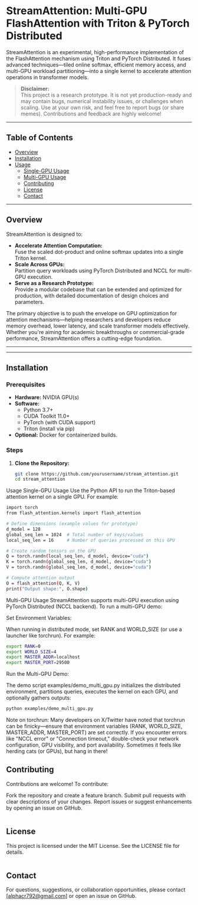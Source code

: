 # StreamAttention: Multi-GPU FlashAttention with Triton & PyTorch Distributed

StreamAttention is an experimental, high-performance implementation of the FlashAttention mechanism using Triton and PyTorch Distributed. It fuses advanced techniques—tiled online softmax, efficient memory access, and multi-GPU workload partitioning—into a single kernel to accelerate attention operations in transformer models.

> **Disclaimer:**  
> This project is a research prototype. It is not yet production-ready and may contain bugs, numerical instability issues, or challenges when scaling. Use at your own risk, and feel free to report bugs (or share memes). Contributions and feedback are highly welcome!

---

## Table of Contents

- [Overview](#overview)
- [Installation](#installation)
- [Usage](#usage)
  - [Single-GPU Usage](#single-gpu-usage)
  - [Multi-GPU Usage](#multi-gpu-usage)
  - [Contributing](#contributing)
  - [License](#license)
  - [Contact](#contact)

---

## Overview

StreamAttention is designed to:
- **Accelerate Attention Computation:**  
  Fuse the scaled dot-product and online softmax updates into a single Triton kernel.
- **Scale Across GPUs:**  
  Partition query workloads using PyTorch Distributed and NCCL for multi-GPU execution.
- **Serve as a Research Prototype:**  
  Provide a modular codebase that can be extended and optimized for production, with detailed documentation of design choices and parameters.

The primary objective is to push the envelope on GPU optimization for attention mechanisms—helping researchers and developers reduce memory overhead, lower latency, and scale transformer models effectively. Whether you're aiming for academic breakthroughs or commercial-grade performance, StreamAttention offers a cutting-edge foundation.

---


---

## Installation

### Prerequisites

- **Hardware:** NVIDIA GPU(s) 
- **Software:**  
  - Python 3.7+  
  - CUDA Toolkit 11.0+  
  - PyTorch (with CUDA support)  
  - Triton (install via pip)  
- **Optional:** Docker for containerized builds.

### Steps

1. **Clone the Repository:**

   ```bash
   git clone https://github.com/yourusername/stream_attention.git
   cd stream_attention
   ```

Usage
Single-GPU Usage
Use the Python API to run the Triton-based attention kernel on a single GPU. For example:
```bash
import torch
from flash_attention.kernels import flash_attention

# Define dimensions (example values for prototype)
d_model = 128
global_seq_len = 1024  # Total number of keys/values
local_seq_len = 16     # Number of queries processed on this GPU

# Create random tensors on the GPU
Q = torch.randn(local_seq_len, d_model, device="cuda")
K = torch.randn(global_seq_len, d_model, device="cuda")
V = torch.randn(global_seq_len, d_model, device="cuda")

# Compute attention output
O = flash_attention(Q, K, V)
print("Output shape:", O.shape)
```
Multi-GPU Usage
StreamAttention supports multi-GPU execution using PyTorch Distributed (NCCL backend). To run a multi-GPU demo:

Set Environment Variables:

When running in distributed mode, set RANK and WORLD_SIZE (or use a launcher like torchrun). For example:
```bash
export RANK=0
export WORLD_SIZE=4
export MASTER_ADDR=localhost
export MASTER_PORT=29500
```
Run the Multi-GPU Demo:

The demo script examples/demo_multi_gpu.py initializes the distributed environment, partitions queries, executes the kernel on each GPU, and optionally gathers outputs:
```bash
python examples/demo_multi_gpu.py
```
Note on torchrun:
Many developers on X/Twitter have noted that torchrun can be finicky—ensure that environment variables (RANK, WORLD_SIZE, MASTER_ADDR, MASTER_PORT) are set correctly. If you encounter errors like "NCCL error" or "Connection timeout," double-check your network configuration, GPU visibility, and port availability. Sometimes it feels like herding cats (or GPUs), but hang in there!


## Contributing
Contributions are welcome! To contribute:

Fork the repository and create a feature branch.
Submit pull requests with clear descriptions of your changes.
Report issues or suggest enhancements by opening an issue on GitHub.
```

```

## License
This project is licensed under the MIT License. See the LICENSE file for details.

```
```
## Contact
For questions, suggestions, or collaboration opportunities, please contact [alphacr792@gmail.com] or open an issue on GitHub.
```
